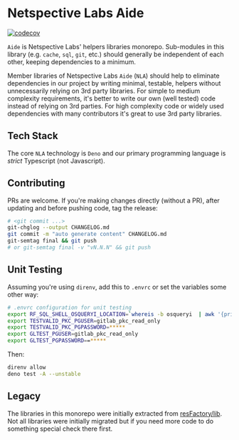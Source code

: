 # Netspective Labs Aide

[![codecov](https://codecov.io/gh/netspective-labs/factory/branch/main/graph/badge.svg?token=JK8J14Y5YY)](https://codecov.io/gh/netspective-labs/factory)

`Aide` is Netspective Labs' helpers libraries monorepo. Sub-modules in this
library (e.g. `cache`, `sql`, `git`, etc.) should generally be independent of
each other, keeping dependencies to a minimum.

Member libraries of Netspective Labs `Aide` (`NLA`) should help to eliminate
dependencies in our project by writing minimal, testable, helpers without
unnecessarily relying on 3rd party libraries. For simple to medium complexity
requirements, it's better to write our own (well tested) code instead of relying
on 3rd parties. For high complexity code or widely used dependencies with many
contributors it's great to use 3rd party libraries.

## Tech Stack

The core `NLA` technology is `Deno` and our primary programming language is
_strict_ Typescript (not Javascript).

## Contributing

PRs are welcome. If you're making changes directly (without a PR), after
updating and before pushing code, tag the release:

```bash
# <git commit ...>
git-chglog --output CHANGELOG.md
git commit -m "auto generate content" CHANGELOG.md
git-semtag final && git push
# or git-semtag final -v "vN.N.N" && git push
```

## Unit Testing

Assuming you're using `direnv`, add this to `.envrc` or set the variables some
other way:

```bash
# .envrc configuration for unit testing
export RF_SQL_SHELL_OSQUERYI_LOCATION=`whereis -b osqueryi  | awk '{print $2}'`
export TESTVALID_PKC_PGUSER=gitlab_pkc_read_only
export TESTVALID_PKC_PGPASSWORD=*****
export GLTEST_PGUSER=gitlab_pkc_read_only
export GLTEST_PGPASSWORD==*****
```

Then:

```bash
direnv allow
deno test -A --unstable
```

## Legacy

The libraries in this monorepo were initially extracted from
[resFactory/lib](https://github.com/resFactory/factory/lib). Not all libraries
were initially migrated but if you need more code to do something special check
there first.
